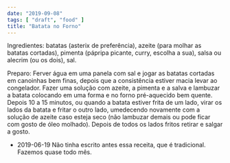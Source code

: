 ```yaml
---
date: "2019-09-08"
tags: [ "draft", "food" ]
title: "Batata no Forno"
---
```


Ingredientes: batatas (asterix de preferência), azeite (para molhar as batatas cortadas), pimenta (pápripa picante, curry, escolha a sua), salsa ou alecrim (ou os dois), sal.

Preparo: Ferver água em uma panela com sal e jogar as batatas cortadas em canoinhas bem finas, depois que a consistência estiver macia levar ao congelador. Fazer uma solução com azeite, a pimenta e a salva e lambuzar a batata colocando em uma forma e no forno pré-aquecido bem quente. Depois 10 a 15 minutos, ou quando a batata estiver frita de um lado, virar os lados da batata e fritar o outro lado, umedecendo novamente com a solução de azeite caso esteja seco (não lambuzar demais ou pode ficar com gosto de óleo molhado). Depois de todos os lados fritos retirar e salgar a gosto.

 - 2019-06-19 Não tinha escrito antes essa receita, que é tradicional. Fazemos quase todo mês.
